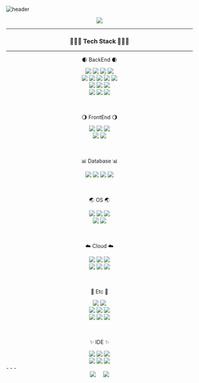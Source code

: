 ![header](https://capsule-render.vercel.app/api?type=Cylinder&color=random&fontColor=FFFFFF&text=👋%20Developer%20JinHyeok%20👋)
<div align=center>
  <img src="http://mazassumnida.wtf/api/mini/generate_badge?boj=Heyok">
</div>

<!-- https://github.com/Envoy-VC/awesome-badges -->
<!-- https://simpleicons.org/ -->
- - - 

### <div align=center> 🧑🏻‍💻 Tech Stack 🧑🏻‍💻 </div>
<hr>
<div align=center>
  <p>🌒 BackEnd 🌒</p>
    <img src="https://img.shields.io/badge/Java-ED8B00?style=for-the-badge&logo=openjdk&logoColor=white">
    <img src="https://img.shields.io/badge/Spring-6DB33F?style=for-the-badge&logo=spring&logoColor=white">
    <img src="https://img.shields.io/badge/Spring_Boot-F2F4F9?style=for-the-badge&logo=spring-boot">
    <img src="https://img.shields.io/badge/Spring_Security-6DB33F?style=for-the-badge&logo=Spring-Security&logoColor=white">
  <br>
  <img src="https://img.shields.io/badge/JWT-000000?style=for-the-badge&logo=JSON%20web%20tokens&logoColor=white">
    <img src="https://img.shields.io/badge/Node%20js-339933?style=for-the-badge&logo=nodedotjs&logoColor=white">
    <img src="https://img.shields.io/badge/PHP-777BB4?style=for-the-badge&logo=php&logoColor=white">
    <img src="https://img.shields.io/badge/Nginx-009639?style=for-the-badge&logo=nginx&logoColor=white">
    <img src="https://img.shields.io/badge/Express%20js-000000?style=for-the-badge&logo=express&logoColor=white">
  <br>
    <img src="https://img.shields.io/badge/Gradle-02303A.svg?style=for-the-badge&logo=Gradle&logoColor=white">
    <img src="https://img.shields.io/badge/maven-C71A36.svg?style=for-the-badge&logo=apachemaven&logoColor=white">
    <img src="https://img.shields.io/badge/jenkins-D24939.svg?style=for-the-badge&logo=jenkins&logoColor=white">
  <br>
    <img src="https://img.shields.io/badge/Apache-D22128?style=for-the-badge&logo=Apache&logoColor=white">
    <img src="https://img.shields.io/badge/apachetomcat-F8DC75?style=for-the-badge&logo=apachetomcat&logoColor=black">
    <img src="https://img.shields.io/badge/npm-CB3837?style=for-the-badge&logo=npm&logoColor=white">
</div>
<br>
<br>

<div align=center> 
  <p>🌖 FrontEnd 🌖</p>
  <img src="https://img.shields.io/badge/JavaScript-323330?style=for-the-badge&logo=javascript&logoColor=F7DF1E">
  <img src="https://img.shields.io/badge/jQuery-0769AD?style=for-the-badge&logo=jquery&logoColor=white">
  <img src="https://img.shields.io/badge/json-5E5C5C?style=for-the-badge&logo=json&logoColor=white">
  <br>
  <img src="https://img.shields.io/badge/HTML5-E34F26?style=for-the-badge&logo=html5&logoColor=white">
  <img src="https://img.shields.io/badge/Bootstrap-563D7C?style=for-the-badge&logo=bootstrap&logoColor=white">
</div>
<br>
<br>

<div align=center>
  <p>📊 Database 📊</p>
      <img src="https://img.shields.io/badge/MySQL-005C84?style=for-the-badge&logo=mysql&logoColor=white">
      <img src="https://img.shields.io/badge/Oracle-F80000?style=for-the-badge&logo=Oracle&logoColor=white">
      <img src="https://img.shields.io/badge/Microsoft_SQL_Server-CC2927?style=for-the-badge&logo=microsoft-sql-server&logoColor=white">
      <img src="https://img.shields.io/badge/MariaDB-003545?style=for-the-badge&logo=mariadb&logoColor=white">
</div>
<br>
<br>

<div align=center>
  <p>🌏 OS 🌏</p>
    <img src="https://img.shields.io/badge/Linux-FCC624?style=for-the-badge&logo=linux&logoColor=black">
    <img src="https://img.shields.io/badge/Ubuntu-E95420?style=for-the-badge&logo=ubuntu&logoColor=white">
    <img src="https://img.shields.io/badge/Red%20Hat-EE0000?style=for-the-badge&logo=redhat&logoColor=white">
    <br>
    <img src="https://img.shields.io/badge/Cent%20OS-262577?style=for-the-badge&logo=CentOS&logoColor=white">
    <img src="https://img.shields.io/badge/Windows-0078D6?style=for-the-badge&logo=windows&logoColor=white">
</div>
<br>
<br>

<div align=center>
  <p>☁️ Cloud ☁️</p>
    <img src="https://img.shields.io/badge/Amazon_AWS-FF9900?style=for-the-badge&logo=amazonaws&logoColor=white">
    <img src="https://img.shields.io/badge/amazon s3-569A31?style=for-the-badge&logo=amazons3&logoColor=white">
    <img src="https://img.shields.io/badge/amazon route53-8C4FFF?style=for-the-badge&logo=amazonroute53&logoColor=white">
    <br>
    <img src="https://img.shields.io/badge/amazon ec2-FF9900?style=for-the-badge&logo=amazonec2&logoColor=white">
    <img src="https://img.shields.io/badge/amazon rds-527FFF?style=for-the-badge&logo=amazonrds&logoColor=white">
    <img src="https://img.shields.io/badge/aws elasticloadbalancing-8C4FFF?style=for-the-badge&logo=awselasticloadbalancing&logoColor=white">
</div>
<br>
<br>


<div align=center>
  <p>🎸 Etc  🎸</p>
  <img src="https://img.shields.io/badge/GitHub-100000?style=for-the-badge&logo=github&logoColor=white">
  <img src="https://img.shields.io/badge/GIT-E44C30?style=for-the-badge&logo=git&logoColor=white">
  <br>
  <img src="https://img.shields.io/badge/confluence-%23172BF4.svg?style=for-the-badge&logo=confluence&logoColor=white">
  <img src="https://img.shields.io/badge/Slack-4A154B?style=for-the-badge&logo=slack&logoColor=white">
  <img src="https://img.shields.io/badge/Jira-0052CC?style=for-the-badge&logo=Jira&logoColor=white">
  <br>
  <img src="https://img.shields.io/badge/OpenCV-27338e?style=for-the-badge&logo=OpenCV&logoColor=white">
  <img src="https://img.shields.io/badge/Notion-000000?style=for-the-badge&logo=notion&logoColor=white">
  <img src="https://img.shields.io/badge/Obsidian-7C3AED?style=for-the-badge&logo=Obsidian&logoColor=white">
</div>
<br>
<br>

<div align=center> 
  <p>✨ IDE ✨ </p>
  <img src="https://img.shields.io/badge/IntelliJ_IDEA-000000.svg?style=for-the-badge&logo=intellij-idea&logoColor=black&color=black&labelColor=FF0000">
  <img src="https://img.shields.io/badge/datagrip-000000?style=for-the-badge&logo=datagrip&logoColor=black&color=black&labelColor=68BC71">
  <img src="https://img.shields.io/badge/Visual_Studio_Code-0078D4?style=for-the-badge&logo=visual%20studio%20code&logoColor=white">
  <br>
  <img src="https://img.shields.io/badge/phpstorm-143?style=for-the-badge&logo=phpstorm&logoColor=black&color=black&labelColor=darkorchid">
  <img src="https://img.shields.io/badge/Eclipse-FE7A16.svg?style=for-the-badge&logo=Eclipse&logoColor=white">
  <img src="https://img.shields.io/badge/Termius-navy?style=for-the-badge&logo=termius&logoColor=white">
</div>
<!--
<a href="https://github.com/devxb/gitanimals">
  <img src="https://render.gitanimals.org/lines/jinHeyok?pet-id=1"/>
</a>
-->
- - -
<div align=center>  
<!--   <img src="https://github-readme-stats.vercel.app/api/top-langs/?username=JinHeyok&layout=compact&theme=dark"> -->
<!--   <img src="https://mazassumnida.wtf/api/generate_badge?boj=Heyok"> -->
  <img src="http://mazassumnida.wtf/api/v2/generate_badge?boj=Heyok"> &nbsp;&nbsp;&nbsp;
  <img src="http://mazandi.herokuapp.com/api?handle=Heyok&theme=dark"/><br>
<!--   <img src="https://github-readme-stats.vercel.app/api?username=JinHeyok&show_icons=true&theme=highcontrast&count_private=true&show_icons=true"> -->
</div>

<!--
**JinHeyok/JinHeyok** is a ✨ _special_ ✨ repository because its `README.md` (this file) appears on your GitHub profile.

Here are some ideas to get you started:

- 🔭 I’m currently working on ...
- 🌱 I’m currently learning ...
- 👯 I’m looking to collaborate on ...
- 🤔 I’m looking for help with ...
- 💬 Ask me about ...
- 📫 How to reach me: ...
- 😄 Pronouns: ...
- ⚡ Fun fact: ...
-->

